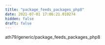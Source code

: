 ```yaml
---
title: "package_feeds_packages_php8"
date: 2021-07-01 17:06:21.010274
hidden: false
draft: false
---
```


ath79/generic/package_feeds_packages_php8


